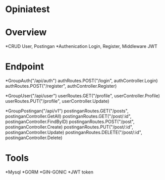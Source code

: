 # Opiniatest

# Overview
*CRUD User, 
Postingan
*Authenication Login, 
Register, 
Middleware JWT

# Endpoint
*GroupAuth("/api/auth")
  authRoutes.POST("/login", authController.Login)
  authRoutes.POST("/register", authController.Register)
  
*GroupUser("/api/user")
  userRoutes.GET("/profile", userController.Profile)
  userRoutes.PUT("/profile", userController.Update)
	
*GroupPostingan("/api/v1")
  postinganRoutes.GET("/posts", postinganController.GetAll)
  postinganRoutes.GET("/post/:id", postinganController.FindByID)
  postinganRoutes.POST("/post", postinganController.Create)
  postinganRoutes.PUT("/post/:id", postinganController.Update)
  postinganRoutes.DELETE("/post/:id", postinganController.Delete)

# Tools
*Mysql
*GORM
*GIN-GONIC
*JWT token

